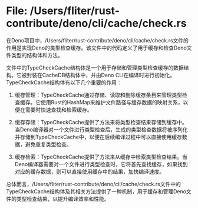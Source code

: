 # File: /Users/fliter/rust-contribute/deno/cli/cache/check.rs

在Deno项目中，/Users/fliter/rust-contribute/deno/cli/cache/check.rs文件的作用是实现Deno的类型检查缓存。该文件中的代码定义了用于缓存和检查Deno文件类型的结构体和方法。

文件中的TypeCheckCache结构体是一个用于存储和管理类型检查缓存的数据结构。它被封装在CacheDB结构体中，并由Deno CLI在编译时进行初始化。TypeCheckCache结构体有以下几个重要的作用：

1. 缓存管理：TypeCheckCache通过存储、读取和删除缓存条目来管理类型检查缓存。它使用Rust的HashMap来维护文件路径与缓存数据的映射关系，以便在需要时快速查找和检索缓存。

2. 缓存存储：TypeCheckCache提供了方法来将类型检查结果存储到缓存中。当Deno编译器对一个文件进行类型检查后，生成的类型检查数据将被序列化并存储到TypeCheckCache中，以便在后续编译过程中可以直接使用缓存数据，避免重复类型检查。

3. 缓存检索：TypeCheckCache提供了方法来从缓存中检索类型检查结果。当Deno编译器需要对一个文件进行类型检查时，它将首先查找缓存，如果找到对应的缓存数据，则可以直接使用缓存中的结果，加快编译速度。

总体而言，/Users/fliter/rust-contribute/deno/cli/cache/check.rs文件中的TypeCheckCache结构体及其相关方法提供了一种机制，用于缓存和管理Deno文件的类型检查结果，以提升编译效率和性能。

